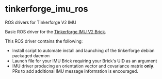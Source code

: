 # tinkerforge_imu_ros
ROS drivers for Tinkerforge V2 IMU

Basic ROS driver for the [Tinkerforge IMU V2 Brick](https://www.tinkerforge.com/en/doc/Hardware/Bricks/IMU_V2_Brick.html).

This ROS driver contains the following:
- Install script to automate install and launching of the tinkerforge debian packaged daemon
- Launch file for your IMU Brick requiring your Brick's UID as an argument
- IMU driver producing an orientation vector and covariance matrix **only**. PRs to add additional IMU message information is encouraged.
